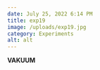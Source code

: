 ```yaml
---
date: July 25, 2022 6:14 PM
title: exp19
image: /uploads/exp19.jpg
category: Experiments
alt: alt
---
```

**VAKUUM**